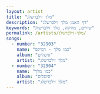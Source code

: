 ```yaml
---
layout: artist
title: "מלך זילברשלג"
description: "דף האמן מלך זילברשלג"
keywords: "שירים, מוזיקה, מלך זילברשלג"
permalink: /artists/מלך-זילברשלג/
songs:
  - number: "32903"
    name: "כמו מלך - רמיקס"
    album: "סינגלים"
    artist: "מלך זילברשלג"
  - number: "32904"
    name: "כמו מלך"
    album: "סינגלים"
    artist: "מלך זילברשלג"
---
```

